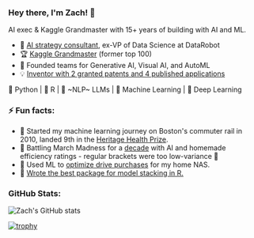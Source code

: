 ### Hey there, I'm Zach! 👋

AI exec & Kaggle Grandmaster with 15+ years of building with AI and ML.

- 🧠 [AI strategy consultant](https://www.ai-insight-solutions.com/), ex-VP of Data Science at DataRobot
- 🏆 [Kaggle Grandmaster](https://www.kaggle.com/zachmayer) (former top 100)
- 🚀 Founded teams for Generative AI, Visual AI, and AutoML
- 💡 [Inventor with 2 granted patents and 4 published applications](https://patents.google.com/?inventor=Mayer&assignee=DataRobot&country=US&dups=language)

🐍 Python | 🧮 R | 💬 ~NLP~ LLMs | 🤖 Machine Learning | 🔮 Deep Learning

### ⚡ Fun facts:
- 🚆 Started my machine learning journey on Boston's commuter rail in 2010, landed 9th in the [Heritage Health Prize](https://www.kaggle.com/c/hhp/leaderboard).
- 🏀 Battling March Madness for a [decade](https://www.kaggle.com/competitions/march-machine-learning-mania-2014/leaderboard) with AI and homemade efficiency ratings - regular brackets were too low-variance 🎢
- 💽 Used ML to [optimize drive purchases](https://github.com/zachmayer/backblaze_analysis) for my home NAS.
- 🐢 [Wrote the best package for model stacking in R.](https://cran.r-project.org/web/packages/caretEnsemble/index.html)
  
### GitHub Stats:
![Zach's GitHub stats](https://github-readme-stats.vercel.app/api?username=zachmayer&show_icons=true&theme=tokyonight)

[![trophy](https://github-profile-trophy.vercel.app/?username=zachmayer&theme=tokyonight&rank=SECRET,SSS,SS,S,AAA&column=4&margin-w=15&margin-h=15&no-frame=true)](https://github.com/ryo-ma/github-profile-trophy)
